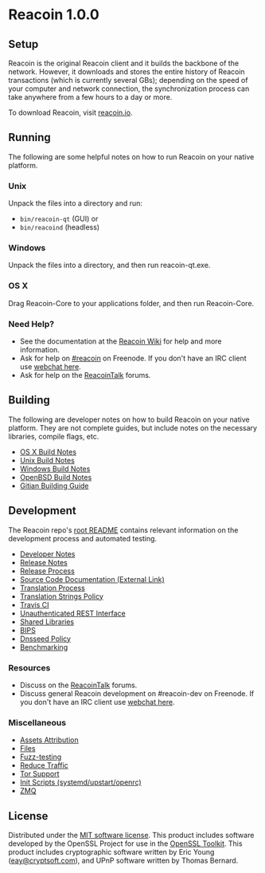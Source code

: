 Reacoin 1.0.0
=====================

Setup
---------------------
Reacoin is the original Reacoin client and it builds the backbone of the network. However, it downloads and stores the entire history of Reacoin transactions (which is currently several GBs); depending on the speed of your computer and network connection, the synchronization process can take anywhere from a few hours to a day or more.

To download Reacoin, visit [reacoin.io](https://reacoin.io).

Running
---------------------
The following are some helpful notes on how to run Reacoin on your native platform.

### Unix

Unpack the files into a directory and run:

- `bin/reacoin-qt` (GUI) or
- `bin/reacoind` (headless)

### Windows

Unpack the files into a directory, and then run reacoin-qt.exe.

### OS X

Drag Reacoin-Core to your applications folder, and then run Reacoin-Core.

### Need Help?

* See the documentation at the [Reacoin Wiki](https://reacoin.io/)
for help and more information.
* Ask for help on [#reacoin](http://webchat.freenode.net?channels=reacoin) on Freenode. If you don't have an IRC client use [webchat here](http://webchat.freenode.net?channels=reacoin).
* Ask for help on the [ReacoinTalk](https://reacointalk.io/) forums.

Building
---------------------
The following are developer notes on how to build Reacoin on your native platform. They are not complete guides, but include notes on the necessary libraries, compile flags, etc.

- [OS X Build Notes](build-osx.md)
- [Unix Build Notes](build-unix.md)
- [Windows Build Notes](build-windows.md)
- [OpenBSD Build Notes](build-openbsd.md)
- [Gitian Building Guide](gitian-building.md)

Development
---------------------
The Reacoin repo's [root README](/README.md) contains relevant information on the development process and automated testing.

- [Developer Notes](developer-notes.md)
- [Release Notes](release-notes.md)
- [Release Process](release-process.md)
- [Source Code Documentation (External Link)](https://dev.visucore.com/reacoin/doxygen/)
- [Translation Process](translation_process.md)
- [Translation Strings Policy](translation_strings_policy.md)
- [Travis CI](travis-ci.md)
- [Unauthenticated REST Interface](REST-interface.md)
- [Shared Libraries](shared-libraries.md)
- [BIPS](bips.md)
- [Dnsseed Policy](dnsseed-policy.md)
- [Benchmarking](benchmarking.md)

### Resources
* Discuss on the [ReacoinTalk](https://reacointalk.io/) forums.
* Discuss general Reacoin development on #reacoin-dev on Freenode. If you don't have an IRC client use [webchat here](http://webchat.freenode.net/?channels=reacoin-dev).

### Miscellaneous
- [Assets Attribution](assets-attribution.md)
- [Files](files.md)
- [Fuzz-testing](fuzzing.md)
- [Reduce Traffic](reduce-traffic.md)
- [Tor Support](tor.md)
- [Init Scripts (systemd/upstart/openrc)](init.md)
- [ZMQ](zmq.md)

License
---------------------
Distributed under the [MIT software license](/COPYING).
This product includes software developed by the OpenSSL Project for use in the [OpenSSL Toolkit](https://www.openssl.org/). This product includes
cryptographic software written by Eric Young ([eay@cryptsoft.com](mailto:eay@cryptsoft.com)), and UPnP software written by Thomas Bernard.
